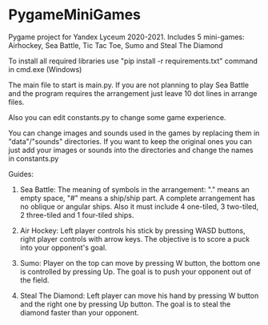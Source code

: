 # PygameMiniGames
Pygame project for Yandex Lyceum 2020-2021. Includes 5 mini-games: Airhockey, Sea Battle, Tic Tac Toe, Sumo and Steal The Diamond

To install all required libraries use "pip install -r requirements.txt" command in cmd.exe (Windows)

The main file to start is main.py. If you are not planning to play Sea Battle and the program requires the arrangement just leave 10 dot lines in arrange files.

Also you can edit constants.py to change some game experience.

You can change images and sounds used in the games by replacing them in "data"/"sounds" directories. 
If you want to keep the original ones you can just add your images or sounds into the directories and change the names in constants.py

Guides:
1. Sea Battle:
The meaning of symbols in the arrangement: "." means an empty space, "#" means a ship/ship part. A complete arrangement has no oblique or angular ships.
Also it must include 4 one-tiled, 3 two-tiled, 2 three-tiled and 1 four-tiled ships.

2. Air Hockey:
Left player controls his stick by pressing WASD buttons, right player controls with arrow keys. The objective is to score a puck into your opponent's goal.

3. Sumo:
Player on the top can move by pressing W button, the bottom one is controlled by pressing Up. The goal is to push your opponent out of the field.

4. Steal The Diamond:
Left player can move his hand by pressing W button and the right one by pressing Up button. The goal is to steal the diamond faster than your opponent.
